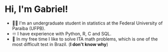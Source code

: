 # Hi, I'm Gabriel!

- :raising_hand_man: I'm an undergraduate student in statistics at the Federal University of Paraiba (UFPB).
- :infinity: I have experience with Python, R, C and SQL.
- :monocle_face: In my free time I like to solve ITA math problems, which is one of the most difficult test in Brazil. (**I don't know why**)
<!---
gabrielpereira12345/gabrielpereira12345 is a ✨ special ✨ repository because its `README.md` (this file) appears on your GitHub profile.
You can click the Preview link to take a look at your changes.
--->
